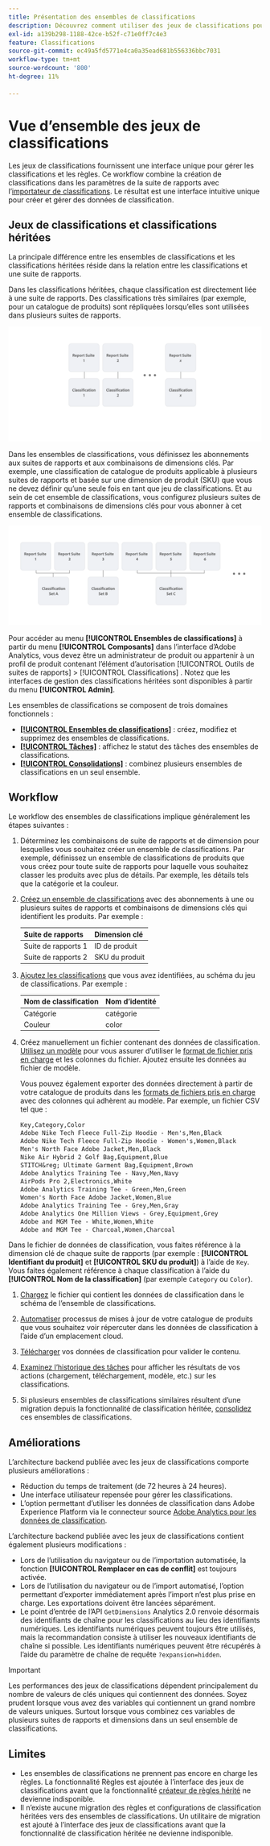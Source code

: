 ```yaml
---
title: Présentation des ensembles de classifications
description: Découvrez comment utiliser des jeux de classifications pour gérer les données de classification. Comprenez en quoi les ensembles de classifications diffèrent des classifications héritées.
exl-id: a139b298-1188-42ce-b52f-c71e0ff7c4e3
feature: Classifications
source-git-commit: ec49a5fd5771e4ca0a35ead681b556336bbc7031
workflow-type: tm+mt
source-wordcount: '800'
ht-degree: 11%

---
```


# Vue d’ensemble des jeux de classifications

Les jeux de classifications fournissent une interface unique pour gérer les classifications et les règles. Ce workflow combine la création de classifications dans les paramètres de la suite de rapports avec l’[importateur de classifications](/help/components/classifications/sets/manage/set-manager.md). Le résultat est une interface intuitive unique pour créer et gérer des données de classification.


## Jeux de classifications et classifications héritées

La principale différence entre les ensembles de classifications et les classifications héritées réside dans la relation entre les classifications et une suite de rapports.

Dans les classifications héritées, chaque classification est directement liée à une suite de rapports. Des classifications très similaires (par exemple, pour un catalogue de produits) sont répliquées lorsqu’elles sont utilisées dans plusieurs suites de rapports.

![Classification héritée](manage/assets/classifications-legacy.svg)

Dans les ensembles de classifications, vous définissez les abonnements aux suites de rapports et aux combinaisons de dimensions clés. Par exemple, une classification de catalogue de produits applicable à plusieurs suites de rapports et basée sur une dimension de produit (SKU) que vous ne devez définir qu’une seule fois en tant que jeu de classifications. Et au sein de cet ensemble de classifications, vous configurez plusieurs suites de rapports et combinaisons de dimensions clés pour vous abonner à cet ensemble de classifications.

![Jeux de classifications](manage/assets/classifications-sets.svg)


Pour accéder au menu **[!UICONTROL Ensembles de classifications]** à partir du menu **[!UICONTROL Composants]** dans l’interface d’Adobe Analytics, vous devez être un administrateur de produit ou appartenir à un profil de produit contenant l’élément d’autorisation [!UICONTROL Outils de suites de rapports] > [!UICONTROL Classifications] . Notez que les interfaces de gestion des classifications héritées sont disponibles à partir du menu **[!UICONTROL Admin]**.

Les ensembles de classifications se composent de trois domaines fonctionnels :

* [**[!UICONTROL Ensembles de classifications]**](manage/set-manager.md) : créez, modifiez et supprimez des ensembles de classifications.
* [**[!UICONTROL Tâches]**](job-manager.md) : affichez le statut des tâches des ensembles de classifications.
* [**[!UICONTROL Consolidations]**](consolidations/manage.md) : combinez plusieurs ensembles de classifications en un seul ensemble.


## Workflow

Le workflow des ensembles de classifications implique généralement les étapes suivantes :

1. Déterminez les combinaisons de suite de rapports et de dimension pour lesquelles vous souhaitez créer un ensemble de classifications. Par exemple, définissez un ensemble de classifications de produits que vous créez pour toute suite de rapports pour laquelle vous souhaitez classer les produits avec plus de détails. Par exemple, les détails tels que la catégorie et la couleur.
1. [Créez un ensemble de classifications](/help/components/classifications/sets/manage/create.md) avec des abonnements à une ou plusieurs suites de rapports et combinaisons de dimensions clés qui identifient les produits. Par exemple :

   | Suite de rapports | Dimension clé |
   |---|---|
   | Suite de rapports 1 | ID de produit |
   | Suite de rapports 2 | SKU du produit |

1. [Ajoutez les classifications](/help/components/classifications/sets/manage/schema.md#add) que vous avez identifiées, au schéma du jeu de classifications. Par exemple :

   | Nom de classification | Nom d’identité |
   |---|---|
   | Catégorie | catégorie |
   | Couleur | color |

1. Créez manuellement un fichier contenant des données de classification. [Utilisez un modèle](/help/components/classifications/sets/manage/schema.md#template) pour vous assurer d’utiliser le [format de fichier pris en charge](data-files.md#classification-set-file-formats) et les colonnes du fichier. Ajoutez ensuite les données au fichier de modèle.

   Vous pouvez également exporter des données directement à partir de votre catalogue de produits dans les [formats de fichiers pris en charge](data-files.md#classification-set-file-formats) avec des colonnes qui adhèrent au modèle. Par exemple, un fichier CSV tel que :

   ```
   Key,Category,Color
   Adobe Nike Tech Fleece Full-Zip Hoodie - Men's,Men,Black
   Adobe Nike Tech Fleece Full-Zip Hoodie - Women's,Women,Black
   Men's North Face Adobe Jacket,Men,Black
   Nike Air Hybrid 2 Golf Bag,Equipment,Blue
   STITCH&reg; Ultimate Garment Bag,Equipment,Brown
   Adobe Analytics Training Tee - Navy,Men,Navy
   AirPods Pro 2,Electronics,White
   Adobe Analytics Training Tee - Green,Men,Green
   Women's North Face Adobe Jacket,Women,Blue
   Adobe Analytics Training Tee - Grey,Men,Gray
   Adobe Analytics One Million Views - Grey,Equipment,Grey
   Adobe and MGM Tee - White,Women,White
   Adobe and MGM Tee - Charcoal,Women,Charcoal
   ```

Dans le fichier de données de classification, vous faites référence à la dimension clé de chaque suite de rapports (par exemple : **[!UICONTROL Identifiant du produit]** et **[!UICONTROL SKU du produit]**) à l’aide de `Key`. Vous faites également référence à chaque classification à l’aide du **[!UICONTROL Nom de la classification]** (par exemple `Category` ou `Color`).

1. [Chargez](/help/components/classifications/sets/manage/schema.md#upload) le fichier qui contient les données de classification dans le schéma de l’ensemble de classifications.

1. [Automatiser](/help/components/classifications/sets/manage/schema.md#automate) processus de mises à jour de votre catalogue de produits que vous souhaitez voir répercuter dans les données de classification à l’aide d’un emplacement cloud.

1. [Télécharger](/help/components/classifications/sets/manage/schema.md#download) vos données de classification pour valider le contenu.

1. [Examinez l’historique des tâches](/help/components/classifications/sets/job-manager.md) pour afficher les résultats de vos actions (chargement, téléchargement, modèle, etc.) sur les classifications.
1. Si plusieurs ensembles de classifications similaires résultent d’une migration depuis la fonctionnalité de classification héritée, [consolidez](consolidations/manage.md) ces ensembles de classifications.



## Améliorations

L’architecture backend publiée avec les jeux de classifications comporte plusieurs améliorations :

* Réduction du temps de traitement (de 72 heures à 24 heures).
* Une interface utilisateur repensée pour gérer les classifications.
* L’option permettant d’utiliser les données de classification dans Adobe Experience Platform via le connecteur source [Adobe Analytics pour les données de classification](https://experienceleague.adobe.com/en/docs/experience-platform/sources/connectors/adobe-applications/classifications).

L’architecture backend publiée avec les jeux de classifications contient également plusieurs modifications :

* Lors de l’utilisation du navigateur ou de l’importation automatisée, la fonction **[!UICONTROL Remplacer en cas de conflit]** est toujours activée.
* Lors de l’utilisation du navigateur ou de l’import automatisé, l’option permettant d’exporter immédiatement après l’import n’est plus prise en charge. Les exportations doivent être lancées séparément.
* Le point d’entrée de l’API `GetDimensions` Analytics 2.0 renvoie désormais des identifiants de chaîne pour les classifications au lieu des identifiants numériques. Les identifiants numériques peuvent toujours être utilisés, mais la recommandation consiste à utiliser les nouveaux identifiants de chaîne si possible. Les identifiants numériques peuvent être récupérés à l’aide du paramètre de chaîne de requête `?expansion=hidden`.

>[!IMPORTANT]
>
>Les performances des jeux de classifications dépendent principalement du nombre de valeurs de clés uniques qui contiennent des données. Soyez prudent lorsque vous avez des variables qui contiennent un grand nombre de valeurs uniques. Surtout lorsque vous combinez ces variables de plusieurs suites de rapports et dimensions dans un seul ensemble de classifications.

## Limites

* Les ensembles de classifications ne prennent pas encore en charge les règles. La fonctionnalité Règles est ajoutée à l’interface des jeux de classifications avant que la fonctionnalité [créateur de règles hérité](/help/components/classifications/crb/classification-rule-builder.md) ne devienne indisponible.
* Il n’existe aucune migration des règles et configurations de classification héritées vers des ensembles de classifications. Un utilitaire de migration est ajouté à l’interface des jeux de classifications avant que la fonctionnalité de classification héritée ne devienne indisponible.
